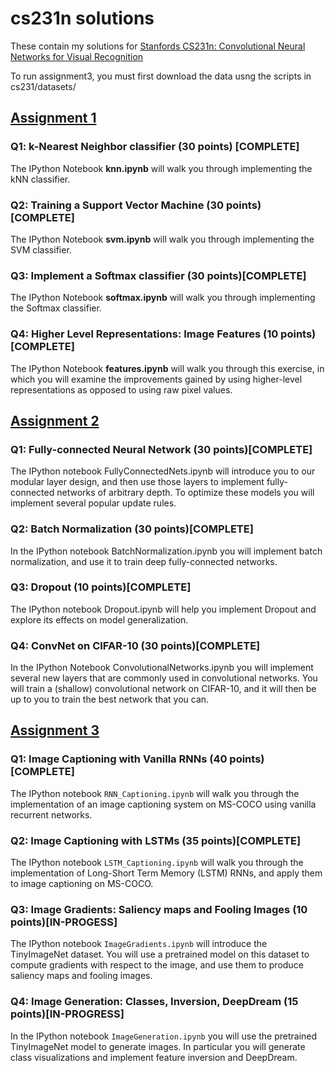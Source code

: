# cs231n solutions
These contain my solutions for [Stanfords CS231n: Convolutional Neural Networks for Visual Recognition](http://vision.stanford.edu/teaching/cs231n/)

To run assignment3, you must first download the data usng the scripts in cs231/datasets/

## [Assignment 1](assignment1.md)
### Q1: k-Nearest Neighbor classifier (30 points) [COMPLETE]

The IPython Notebook **knn.ipynb** will walk you through implementing the kNN classifier.

### Q2: Training a Support Vector Machine (30 points) [COMPLETE]

The IPython Notebook **svm.ipynb** will walk you through implementing the SVM classifier.

### Q3: Implement a Softmax classifier (30 points)[COMPLETE]

The IPython Notebook **softmax.ipynb** will walk you through implementing the Softmax classifier.

### Q4: Higher Level Representations: Image Features (10 points) [COMPLETE]

The IPython Notebook **features.ipynb** will walk you through this exercise, in which you will examine the improvements gained by using higher-level representations as opposed to using raw pixel values.

## [Assignment 2](assignment2.md)
### Q1: Fully-connected Neural Network (30 points)[COMPLETE]

The IPython notebook FullyConnectedNets.ipynb will introduce you to our modular layer design, and then use those layers to implement fully-connected networks of arbitrary depth. To optimize these models you will implement several popular update rules.

### Q2: Batch Normalization (30 points)[COMPLETE]

In the IPython notebook BatchNormalization.ipynb you will implement batch normalization, and use it to train deep fully-connected networks.

### Q3: Dropout (10 points)[COMPLETE]

The IPython notebook Dropout.ipynb will help you implement Dropout and explore its effects on model generalization.

### Q4: ConvNet on CIFAR-10 (30 points)[COMPLETE]

In the IPython Notebook ConvolutionalNetworks.ipynb you will implement several new layers that are commonly used in convolutional networks. You will train a (shallow) convolutional network on CIFAR-10, and it will then be up to you to train the best network that you can.

## [Assignment 3](assignement3.md)
### Q1: Image Captioning with Vanilla RNNs (40 points)[COMPLETE]
The IPython notebook `RNN_Captioning.ipynb` will walk you through the
implementation of an image captioning system on MS-COCO using vanilla recurrent
networks.

### Q2: Image Captioning with LSTMs (35 points)[COMPLETE]
The IPython notebook `LSTM_Captioning.ipynb` will walk you through the
implementation of Long-Short Term Memory (LSTM) RNNs, and apply them to image
captioning on MS-COCO.

### Q3: Image Gradients: Saliency maps and Fooling Images (10 points)[IN-PROGESS]
The IPython notebook `ImageGradients.ipynb` will introduce the TinyImageNet
dataset. You will use a pretrained model on this dataset to compute gradients
with respect to the image, and use them to produce saliency maps and fooling
images.

### Q4: Image Generation: Classes, Inversion, DeepDream (15 points)[IN-PROGRESS]
In the IPython notebook `ImageGeneration.ipynb` you will use the pretrained
TinyImageNet model to generate images. In particular you will generate
class visualizations and implement feature inversion and DeepDream.

